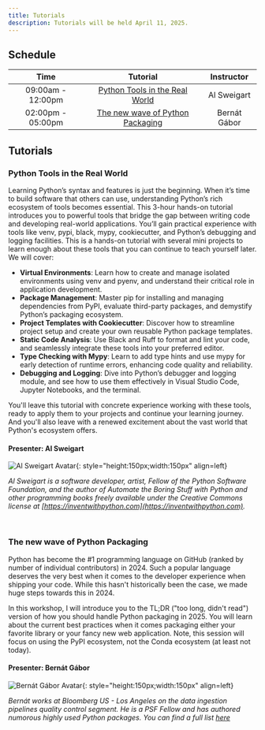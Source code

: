 ```yaml
---
title: Tutorials
description: Tutorials will be held April 11, 2025.
---
```


## Schedule

|       Time        | Tutorial | Instructor |
| :---------------: | :------: | :--------: |
| 09:00am - 12:00pm | [Python Tools in the Real World](#python-tools-in-the-real-world)  |    Al Sweigart
| 02:00pm - 05:00pm | [The new wave of Python Packaging](#the-new-wave-of-python-packaging) | Bernát Gábor

## Tutorials

### Python Tools in the Real World

Learning Python’s syntax and features is just the beginning. When it’s time to build software that others can use, understanding Python’s rich ecosystem of tools becomes essential. This 3-hour hands-on tutorial introduces you to powerful tools that bridge the gap between writing code and developing real-world applications. You’ll gain practical experience with tools like venv, pypi, black, mypy, cookiecutter, and Python’s debugging and logging facilities.
This is a hands-on tutorial with several mini projects to learn enough about these tools that you can continue to teach yourself later. We will cover:

* **Virtual Environments**: Learn how to create and manage isolated environments using venv and pyenv, and understand their critical role in application development.
* **Package Management**: Master pip for installing and managing dependencies from PyPI, evaluate third-party packages, and demystify Python’s packaging ecosystem.
* **Project Templates with Cookiecutter**: Discover how to streamline project setup and create your own reusable Python package templates.
* **Static Code Analysis**: Use Black and Ruff to format and lint your code, and seamlessly integrate these tools into your preferred editor.
* **Type Checking with Mypy**: Learn to add type hints and use mypy for early detection of runtime errors, enhancing code quality and reliability.
* **Debugging and Logging**: Dive into Python’s debugger and logging module, and see how to use them effectively in Visual Studio Code, Jupyter Notebooks, and the terminal.

You'll leave this tutorial with concrete experience working with these tools, ready to apply them to your projects and continue your learning journey. And you'll also leave with a renewed excitement about the vast world that Python's ecosystem offers.

#### Presenter: Al Sweigart

![Al Sweigart Avatar](https://i.imgur.com/7vNlokH.png){: style="height:150px;width:150px" align=left}

_Al Sweigart is a software developer, artist, Fellow of the Python Software Foundation, and the author of Automate the Boring Stuff with Python and other programming books freely available under the Creative Commons license at [https://inventwithpython.com](https://inventwithpython.com)._

<br clear="all">

### The new wave of Python Packaging

Python has become the #1 programming language on GitHub (ranked by number of individual contributors) in 2024. Such a popular language deserves the very best when it comes to the developer experience when shipping your code. While this hasn't historically been the case, we made huge steps towards this in 2024.

In this workshop, I will introduce you to the TL;DR ("too long, didn't read") version of how you should handle Python packaging in 2025. You will learn about the current best practices when it comes packaging either your favorite library or your fancy new web application. Note, this session will focus on using the PyPI ecosystem, not the Conda ecosystem (at least not today).

#### Presenter: Bernát Gábor

![Bernát Gábor Avatar](https://pretalx.com/media/avatars/EGPZKP_JRfRMlH.jpeg){: style="height:150px;width:150px" align=left}

_Bernát works at Bloomberg US - Los Angeles on the data ingestion pipelines quality control segment. He is a PSF Fellow and has authored numorous highly used Python packages. You can find a full list [here](https://bernat.tech/about/)_


